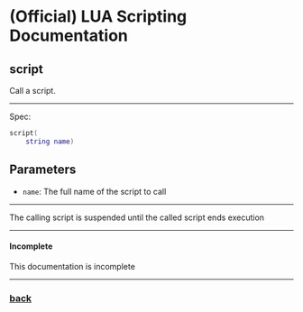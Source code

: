 
# (Official) LUA Scripting Documentation

## script

Call a script.

___

Spec:

```lua
script(
	string name)
```

## Parameters

- `name`: The full name of the script to call

___

The calling script is suspended until the called script ends execution

___

#### Incomplete

This documentation is incomplete

___

### [back](../other)
